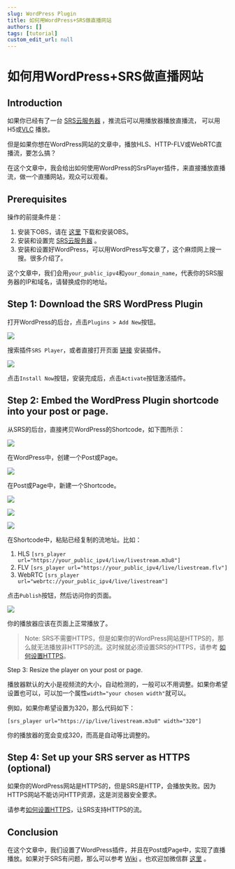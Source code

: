 ```yaml
---
slug: WordPress Plugin
title: 如何用WordPress+SRS做直播网站
authors: []
tags: [tutorial]
custom_edit_url: null
---
```


# 如何用WordPress+SRS做直播网站

## Introduction

如果你已经有了一台 [SRS云服务器](https://www.bilibili.com/video/BV1844y1L7dL/) ，推流后可以用播放器播放直播流，
可以用H5或[VLC](https://www.videolan.org/) 播放。

但是如果你想在WordPress网站的文章中，播放HLS、HTTP-FLV或WebRTC直播流，要怎么搞？

在这个文章中，我会给出如何使用WordPress的SrsPlayer插件，来直接播放直播流，做一个直播网站，观众可以观看。

## Prerequisites

操作的前提条件是：

1. 安装下OBS，请在 [这里](https://obsproject.com/) 下载和安装OBS。
1. 安装和设置完 [SRS云服务器](https://www.bilibili.com/video/BV1844y1L7dL/) 。
1. 安装和设置好WordPress，可以用WordPress写文章了，这个麻烦网上搜一搜。很多介绍了。

这个文章中，我们会用`your_public_ipv4`和`your_domain_name`，代表你的SRS服务器的IP和域名，请替换成你的地址。

## Step 1: Download the SRS WordPress Plugin

打开WordPress的后台，点击`Plugins > Add New`按钮。

![](/img/blog-2022-04-15-001.png)

搜索插件`SRS Player`，或者直接打开页面 [链接](https://wordpress.org/plugins/srs-player/) 安装插件。

![](/img/blog-2022-04-15-002.png)

点击`Install Now`按钮，安装完成后，点击`Activate`按钮激活插件。

## Step 2: Embed the WordPress Plugin shortcode into your post or page.

从SRS的后台，直接拷贝WordPress的Shortcode，如下图所示：

![](/img/blog-2022-04-15-003.png)

在WordPress中，创建一个Post或Page。

![](/img/blog-2022-04-15-004.png)

在Post或Page中，新建一个Shortcode。

![](/img/blog-2022-04-15-005.png)

![](/img/blog-2022-04-15-006.png)

![](/img/blog-2022-04-15-007.png)

在Shortcode中，粘贴已经复制的流地址。比如：

1. HLS `[srs_player url="https://your_public_ipv4/live/livestream.m3u8"]`
1. FLV `[srs_player url="https://your_public_ipv4/live/livestream.flv"]`
1. WebRTC `[srs_player url="webrtc://your_public_ipv4/live/livestream"]`

点击`Publish`按钮，然后访问你的页面。

![](/img/blog-2022-04-15-008.png)

你的播放器应该在页面上正常播放了。

> Note: SRS不需要HTTPS，但是如果你的WordPress网站是HTTPS的，那么就无法播放非HTTPS的流。这时候就必须设置SRS的HTTPS，请参考
> [如何设置HTTPS](./2022-04-12-SRS-Cloud-HTTPS.md)。

Step 3: Resize the player on your post or page.

播放器默认的大小是视频流的大小，自动检测的，一般可以不用调整。如果你希望设置也可以，可以加一个属性`width="your chosen width"`就可以。

例如，如果你希望设置为320，那么代码如下：

```text
[srs_player url="https://ip/live/livestream.m3u8" width="320"]
```

你的播放器的宽会变成320，而高是自动等比调整的。

## Step 4: Set up your SRS server as HTTPS (optional)

如果你的WordPress网站是HTTPS的，但是SRS是HTTP，会播放失败。因为HTTPS网站不能访问HTTP资源，这是浏览器安全要求。

请参考[如何设置HTTPS](./2022-04-12-SRS-Cloud-HTTPS.md)，让SRS支持HTTPS的流。

## Conclusion

在这个文章中，我们设置了WordPress插件，并且在Post或Page中，实现了直播播放。如果对于SRS有问题，那么可以参考
[Wiki](https://github.com/ossrs/srs/wiki/v4_CN_Home) 。也欢迎加微信群 [这里](https://github.com/ossrs/srs/wikis/Contact#wechat) 。


